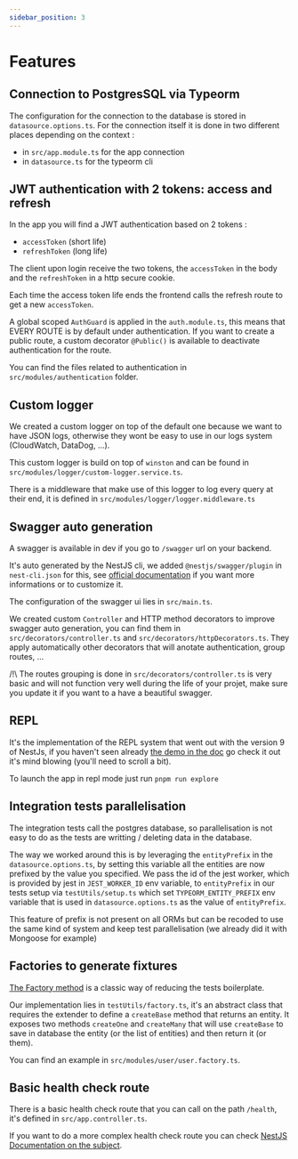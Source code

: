 ```yaml
---
sidebar_position: 3
---
```


# Features

## Connection to PostgresSQL via Typeorm

The configuration for the connection to the database is stored in `datasource.options.ts`.
For the connection itself it is done in two different places depending on the context :

- in `src/app.module.ts` for the app connection
- in `datasource.ts` for the typeorm cli

## JWT authentication with 2 tokens: access and refresh

In the app you will find a JWT authentication based on 2 tokens :

- `accessToken` (short life)
- `refreshToken` (long life)

The client upon login receive the two tokens, the `accessToken` in the body and the `refreshToken` in a http secure cookie.

Each time the access token life ends the frontend calls the refresh route to get a new `accessToken`.

A global scoped `AuthGuard` is applied in the `auth.module.ts`, this means that EVERY ROUTE is by default under authentication. If you want to create a public route, a custom decorator `@Public()` is available to deactivate authentication for the route.

You can find the files related to authentication in `src/modules/authentication` folder.

## Custom logger

We created a custom logger on top of the default one because we want to have JSON logs, otherwise they wont be easy to use in our logs system (CloudWatch, DataDog, ...).

This custom logger is build on top of `winston` and can be found in `src/modules/logger/custom-logger.service.ts`.

There is a middleware that make use of this logger to log every query at their end, it is defined in `src/modules/logger/logger.middleware.ts`

## Swagger auto generation

A swagger is available in dev if you go to `/swagger` url on your backend.

It's auto generated by the NestJS cli, we added `@nestjs/swagger/plugin` in `nest-cli.json` for this, see [official documentation](https://docs.nestjs.com/openapi/introduction) if you want more informations or to customize it.

The configuration of the swagger ui lies in `src/main.ts`.

We created custom `Controller` and HTTP method decorators to improve swagger auto generation, you can find them in `src/decorators/controller.ts` and `src/decorators/httpDecorators.ts`. They apply automatically other decorators that will anotate authentication, group routes, ...

/!\ The routes grouping is done in `src/decorators/controller.ts` is very basic and will not function very well during the life of your projet, make sure you update it if you want to a have a beautiful swagger.

## REPL

It's the implementation of the REPL system that went out with the version 9 of NestJs, if you haven't seen already [the demo in the doc](https://docs.nestjs.com/recipes/repl) go check it out it's mind blowing (you'll need to scroll a bit).

To launch the app in repl mode just run `pnpm run explore`

## Integration tests parallelisation

The integration tests call the postgres database, so parallelisation is not easy to do as the tests are writting / deleting data in the database.

The way we worked around this is by leveraging the `entityPrefix` in the `datasource.options.ts`, by setting this variable all the entities are now prefixed by the value you specified. We pass the id of the jest worker, which is provided by jest in `JEST_WORKER_ID` env variable, to `entityPrefix` in our tests setup via `testUtils/setup.ts` which set `TYPEORM_ENTITY_PREFIX` env variable that is used in `datasource.options.ts` as the value of `entityPrefix`.

This feature of prefix is not present on all ORMs but can be recoded to use the same kind of system and keep test parallelisation (we already did it with Mongoose for example)

## Factories to generate fixtures

[The Factory method](https://refactoring.guru/design-patterns/factory-method) is a classic way of reducing the tests boilerplate.

Our implementation lies in `testUtils/factory.ts`, it's an abstract class that requires the extender to define a `createBase` method that returns an entity. It exposes two methods `createOne` and `createMany` that will use `createBase` to save in database the entity (or the list of entities) and then return it (or them).

You can find an example in `src/modules/user/user.factory.ts`.

## Basic health check route

There is a basic health check route that you can call on the path `/health`, it's defined in `src/app.controller.ts`.

If you want to do a more complex health check route you can check [NestJS Documentation on the subject](https://docs.nestjs.com/recipes/terminus).
